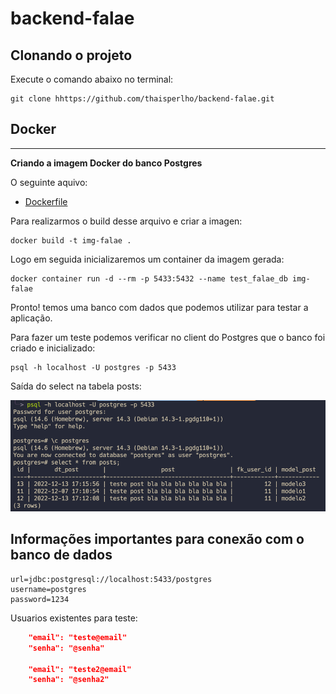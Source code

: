 # backend-falae
## Clonando o projeto

Execute o comando abaixo no terminal:

```
git clone hhttps://github.com/thaisperlho/backend-falae.git
```
## Docker
---

__Criando a imagem Docker do banco Postgres__

O seguinte aquivo:
- [Dockerfile](Dockerfile)

Para realizarmos o build desse arquivo e criar a imagen:

```
docker build -t img-falae .
```

Logo em seguida inicializaremos um container da imagem gerada:

```
docker container run -d --rm -p 5433:5432 --name test_falae_db img-falae
```

Pronto! temos uma banco com dados que podemos utilizar para testar a aplicação.

Para fazer um teste podemos verificar no client do Postgres que o banco foi criado e inicializado:

```
psql -h localhost -U postgres -p 5433  
```
Saída do select na tabela posts:

![Icon-app](print-teste-bd.png)

## __Informações importantes para conexão com o banco de dados__

```
url=jdbc:postgresql://localhost:5433/postgres
username=postgres
password=1234
```


Usuarios existentes para teste:

```json
    "email": "teste@email"
    "senha": "@senha"

    "email": "teste2@email"
    "senha": "@senha2"
```






